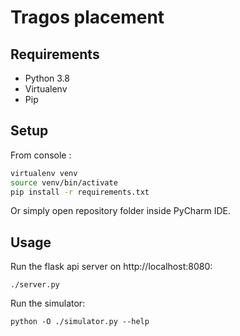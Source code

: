 # Tragos placement

## Requirements

* Python 3.8
* Virtualenv
* Pip

## Setup

From console :
```bash
virtualenv venv
source venv/bin/activate
pip install -r requirements.txt
```

Or simply open repository folder inside PyCharm IDE.

## Usage

Run the flask api server on http://localhost:8080:
```
./server.py
```

Run the simulator:
```
python -O ./simulator.py --help
```